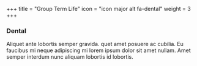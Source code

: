 +++
title = "Group Term Life"
icon = "icon major alt fa-dental"
weight = 3
+++
### Dental
Aliquet ante lobortis semper gravida. quet amet posuere ac cubilia. Eu faucibus mi neque adipiscing mi lorem ipsum dolor sit amet nullam.  Amet semper interdum nunc aliquam lobortis id lobortis.